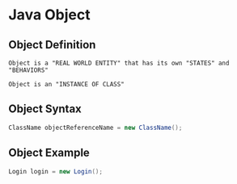 # Java Object

## Object Definition

```
Object is a "REAL WORLD ENTITY" that has its own "STATES" and "BEHAVIORS"
```

```
Object is an "INSTANCE OF CLASS"
```


## Object Syntax

```java
ClassName objectReferenceName = new ClassName();
```

## Object Example

```java
Login login = new Login();
```

